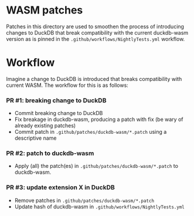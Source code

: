 # WASM patches
Patches in this directory are used to smoothen the process of introducing changes to DuckDB that break compatibility with
the current duckdb-wasm version as is pinned in the `.github/workflows/NightlyTests.yml` workflow.

# Workflow
Imagine a change to DuckDB is introduced that breaks compatibility with current WASM. The
workflow for this is as follows:

### PR #1: breaking change to DuckDB
- Commit breaking change to DuckDB
- Fix breakage in duckdb-wasm, producing a patch with fix (be wary of already existing patches)
- Commit patch in `.github/patches/duckdb-wasm/*.patch` using a descriptive name

### PR #2: patch to duckdb-wasm
- Apply (all) the patch(es) in `.github/patches/duckdb-wasm/*.patch` to duckdb-wasm.

### PR #3: update extension X in DuckDB
- Remove patches in `.github/patches/duckdb-wasm/*.patch`
- Update hash of duckdb-wasm in `.github/workflows/NightlyTests.yml`
